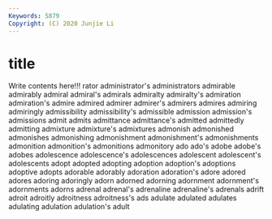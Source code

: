 ```yaml
---
Keywords: 5879
Copyright: (C) 2020 Junjie Li
---
```


# title

Write contents here!!!
rator 
administrator's 
administrators 
admirable 
admirably 
admiral 
admiral's 
admirals
admiralty 
admiralty's 
admiration 
admiration's 
admire 
admired 
admirer 
admirer's 
admirers 
admires
admiring 
admiringly 
admissibility 
admissibility's 
admissible 
admission 
admission's 
admissions 
admit 
admits
admittance 
admittance's 
admitted 
admittedly 
admitting 
admixture 
admixture's 
admixtures 
admonish 
admonished
admonishes 
admonishing 
admonishment 
admonishment's 
admonishments 
admonition 
admonition's 
admonitions 
admonitory 
ado
ado's 
adobe 
adobe's 
adobes 
adolescence 
adolescence's 
adolescences 
adolescent 
adolescent's 
adolescents
adopt 
adopted 
adopting 
adoption 
adoption's 
adoptions 
adoptive 
adopts 
adorable 
adorably
adoration 
adoration's 
adore 
adored 
adores 
adoring 
adoringly 
adorn 
adorned 
adorning
adornment 
adornment's 
adornments 
adorns 
adrenal 
adrenal's 
adrenaline 
adrenaline's 
adrenals 
adrift
adroit 
adroitly 
adroitness 
adroitness's 
ads 
adulate 
adulated 
adulates 
adulating 
adulation
adulation's 
adult 
